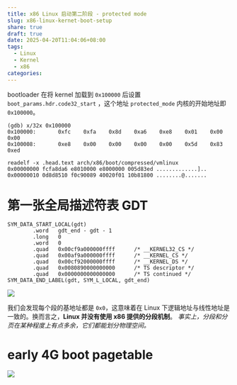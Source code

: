 ```yaml
---
title: x86 Linux 启动第二阶段 - protected mode
slug: x86-linux-kernet-boot-setup
share: true
draft: true
date: 2025-04-20T11:04:06+08:00
tags:
  - Linux
  - Kernel
  - x86
categories:
---
```

bootloader 在将 kernel 加载到 `0x100000` 后设置 `boot_params.hdr.code32_start` ，这个地址 `protected_mode` 内核的开始地址即 `0x100000`。

```
(gdb) x/32x 0x100000
0x100000:       0xfc    0xfa    0x8d    0xa6    0xe8    0x01    0x00    0x00
0x100008:       0xe8    0x00    0x00    0x00    0x00    0x5d    0x83    0xed

readelf -x .head.text arch/x86/boot/compressed/vmlinux
0x00000000 fcfa8da6 e8010000 e8000000 005d83ed .............]..
0x00000010 0d8d8510 f0c90089 40020f01 10b81800 ........@.......
```

# 第一张全局描述符表 GDT

```
SYM_DATA_START_LOCAL(gdt)
        .word   gdt_end - gdt - 1
        .long   0
        .word   0
        .quad   0x00cf9a000000ffff      /* __KERNEL32_CS */
        .quad   0x00af9a000000ffff      /* __KERNEL_CS */
        .quad   0x00cf92000000ffff      /* __KERNEL_DS */
        .quad   0x0080890000000000      /* TS descriptor */
        .quad   0x0000000000000000      /* TS continued */
SYM_DATA_END_LABEL(gdt, SYM_L_LOCAL, gdt_end)
```

![](https://img.jaxwang28.top/2025/04/441e0ef44d4aa8bef05b2ab190446907.png)

我们会发现每个段的基地址都是 `0x0`，这意味着在 Linux 下逻辑地址与线性地址是一致的。换而言之，**Linux 并没有使用 x86 提供的分段机制**。
*事实上，分段和分页在某种程度上有点多余，它们都能划分物理空间。*

# early 4G boot pagetable

![](https://img.jaxwang28.top/2025/04/2d2c22c6ff14db80a66ab00413d57861.png)